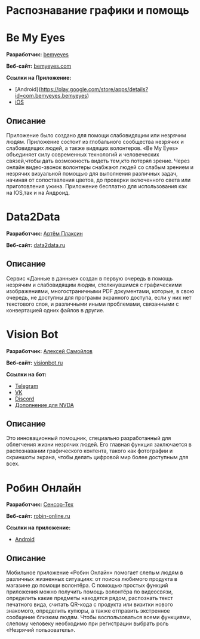# Распознавание графики и помощь

# Be My Eyes
**Разработчик:** [bemyeyes](https://www.bemyeyes.com/)

**Веб-сайт:** [bemyeyes.com](https://www.bemyeyes.com/)

**Ссылки на Приложение:**

- [Android}(https://play.google.com/store/apps/details?id=com.bemyeyes.bemyeyes)
- [iOS](https://apps.apple.com/app/apple-store/id905177575)

## Описание
Приложение было создано для помощи слабовидящим или незрячим людям. Приложение состоит из глобального сообщества незрячих и слабовидящих людей, а также видящих волонтеров. «Be My Eyes» объединяет силу современных технологий и человеческих связей,чтобы дать возможность видеть тем,кто потерял зрение. Через онлайн видео-звонок волонтеры снабжают людей со слабым зрением и незрячих визуальной помощью для выполнения различных задач, начиная от сопоставления цветов, до проверки включенного света или приготовления ужина. Приложение бесплатно для использования как на IOS,так и на Андроид.

# Data2Data
**Разработчик:** [Артём Плаксин](https://plaksin.net/)

**Веб-сайт:** [data2data.ru](https://data2data.ru/)

## Описание
Сервис «Данные в данные» создан в первую очередь в помощь незрячим и слабовидящим людям, столкнувшимся с графическими изображениями, многостраничными PDF документами, которые, в свою очередь, не доступны для программ экранного доступа, если у них нет текстового слоя, и различными иными проблемами, связанными с конвертацией одних файлов в другие.

# Vision Bot
**Разработчик:** [Алексей Самойлов](https://vk.com/alekssamos)

**Веб-сайт:** [visionbot.ru](https://visionbot.ru/)

**Ссылки на бот:**

- [Telegram](t.me/visiontest1bot)
- [VK](vk.com/visiontest1)
- [Discord](https://visionbot.ru/dcallback.php)
- [Дополнение для NVDA](https://visionbot.ru/addon/info_ru.php)

## Описание
Это инновационный помощник, специально разработанный для облегчения жизни незрячих людей. Его главная функция заключается в распознавании графического контента, такого как фотографии и скриншоты экрана, чтобы делать цифровой мир более доступным для всех.

# Робин Онлайн
**Разработчик:** [Сенсор-Тех](https://sensor-tech.ru/)

**Веб-сайт:** [robin-online.ru](https://robin-online.ru/)

**Ссылки на приложение:**

- [Android](https://play.google.com/store/apps/details?id=ru.sensortech.robin.online)

## Описание
Мобильное приложение «Робин Онлайн» помогает слепым людям в различных жизненных ситуациях: от поиска любимого продукта в магазине до помощи волонтёра.
С помощью простых функций приложения можно получить помощь волонтёра по видеосвязи, определить какие предметы находятся рядом, распознать текст печатного вида, считать QR-кода с продукта или визитки нового знакомого, определить купюры, а также отправить экстренное сообщение близким людям.
Чтобы воспользоваться всеми функциями, слепому человеку необходимо при регистрации выбрать роль «Незрячий пользователь».